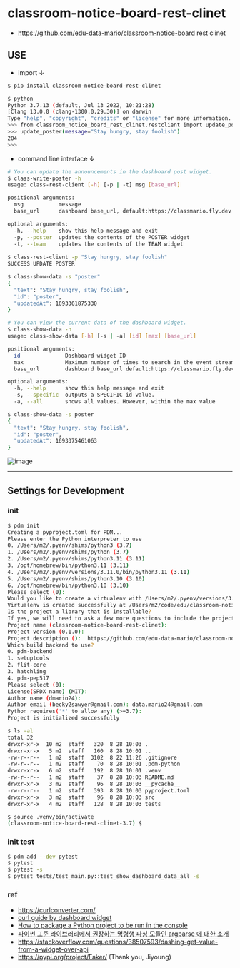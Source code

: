 # classroom-notice-board-rest-clinet
- https://github.com/edu-data-mario/classroom-notice-board rest clinet

## USE
- import ↓
```bash
$ pip install classroom-notice-board-rest-clinet

$ python
Python 3.7.13 (default, Jul 13 2022, 10:21:28) 
[Clang 13.0.0 (clang-1300.0.29.30)] on darwin
Type "help", "copyright", "credits" or "license" for more information.
>>> from classroom_notice_board_rest_clinet.restclient import update_poster
>>> update_poster(message="Stay hungry, stay foolish")
204
>>> 
```

- command line interface ↓
```bash
# You can update the announcements in the dashboard post widget.
$ class-write-poster -h
usage: class-rest-client [-h] [-p | -t] msg [base_url]

positional arguments:
  msg           message
  base_url      dashboard base_url, default:https://classmario.fly.dev

optional arguments:
  -h, --help    show this help message and exit
  -p, --poster  updates the contents of the POSTER widget
  -t, --team    updates the contents of the TEAM widget
  
$ class-rest-client -p "Stay hungry, stay foolish"
SUCCESS UPDATE POSTER

$ class-show-data -s "poster"
{
  "text": "Stay hungry, stay foolish",
  "id": "poster",
  "updatedAt": 1693361875330
}

# You can view the current data of the dashboard widget.
$ class-show-data -h
usage: class-show-data [-h] [-s | -a] [id] [max] [base_url]

positional arguments:
  id              Dashboard widget ID
  max             Maximum number of times to search in the event stream
  base_url        dashboard base_url default:https://classmario.fly.dev

optional arguments:
  -h, --help      show this help message and exit
  -s, --specific  outputs a SPECIFIC id value.
  -a, --all       shows all values. However, within the max value

$ class-show-data -s poster
{
  "text": "Stay hungry, stay foolish",
  "id": "poster",
  "updatedAt": 1693375461063
}

```

![image](https://github.com/edu-data-mario/classroom-notice-board-rest-clinet/assets/134017660/7a014960-f525-4eb0-ae64-90588e98d4d4)

----

## Settings for Development

### init
```bash
$ pdm init
Creating a pyproject.toml for PDM...
Please enter the Python interpreter to use
0. /Users/m2/.pyenv/shims/python3 (3.7)
1. /Users/m2/.pyenv/shims/python (3.7)
2. /Users/m2/.pyenv/shims/python3.11 (3.11)
3. /opt/homebrew/bin/python3.11 (3.11)
4. /Users/m2/.pyenv/versions/3.11.0/bin/python3.11 (3.11)
5. /Users/m2/.pyenv/shims/python3.10 (3.10)
6. /opt/homebrew/bin/python3.10 (3.10)
Please select (0):
Would you like to create a virtualenv with /Users/m2/.pyenv/versions/3.7.13/bin/python3? [y/n] (y):
Virtualenv is created successfully at /Users/m2/code/edu/classroom-notice-board-rest-clinet/.venv
Is the project a library that is installable?
If yes, we will need to ask a few more questions to include the project name and build backend [y/n] (n): y
Project name (classroom-notice-board-rest-clinet):
Project version (0.1.0):
Project description ():  https://github.com/edu-data-mario/classroom-notice-board rest clinet
Which build backend to use?
0. pdm-backend
1. setuptools
2. flit-core
3. hatchling
4. pdm-pep517
Please select (0):
License(SPDX name) (MIT):
Author name (dmario24):
Author email (becky2sawyer@gmail.com): data.mario24@gmail.com
Python requires('*' to allow any) (>=3.7):
Project is initialized successfully

$ ls -al
total 32
drwxr-xr-x  10 m2  staff   320  8 28 10:03 .
drwxr-xr-x   5 m2  staff   160  8 28 10:01 ..
-rw-r--r--   1 m2  staff  3102  8 22 11:26 .gitignore
-rw-r--r--   1 m2  staff    70  8 28 10:01 .pdm-python
drwxr-xr-x   6 m2  staff   192  8 28 10:01 .venv
-rw-r--r--   1 m2  staff    37  8 28 10:03 README.md
drwxr-xr-x   3 m2  staff    96  8 28 10:03 __pycache__
-rw-r--r--   1 m2  staff   393  8 28 10:03 pyproject.toml
drwxr-xr-x   3 m2  staff    96  8 28 10:03 src
drwxr-xr-x   4 m2  staff   128  8 28 10:03 tests

$ source .venv/bin/activate
(classroom-notice-board-rest-clinet-3.7) $  
```

### init test
```bash
$ pdm add --dev pytest
$ pytest
$ pytest -s
$ pytest tests/test_main.py::test_show_dashboard_data_all -s
```

### ref
- https://curlconverter.com/
- [curl guide by dashboard widget](https://github.com/Shopify/dashing/issues/56#issuecomment-11743170)
- [How to package a Python project to be run in the console](https://stackoverflow.com/questions/69638969/how-to-package-a-python-project-to-be-run-in-the-console)
- [파이썬 표준 라이브러리에서 권장하는 명령행 파싱 모듈인 argparse 에 대한 소개](https://docs.python.org/ko/3/howto/argparse.html#argparse-tutorial)
- https://stackoverflow.com/questions/38507593/dashing-get-value-from-a-widget-over-api
- https://pypi.org/project/Faker/ (Thank you, Jiyoung)